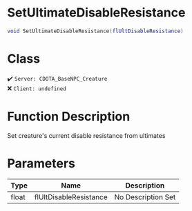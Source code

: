 # SetUltimateDisableResistance
```lua
void SetUltimateDisableResistance(flUltDisableResistance)
```
# Class
✔️ `Server: CDOTA_BaseNPC_Creature`  
❌ `Client: undefined`  

# Function Description
Set creature's current disable resistance from ultimates
# Parameters
Type|Name|Description
--|--|--
float|flUltDisableResistance|No Description Set
